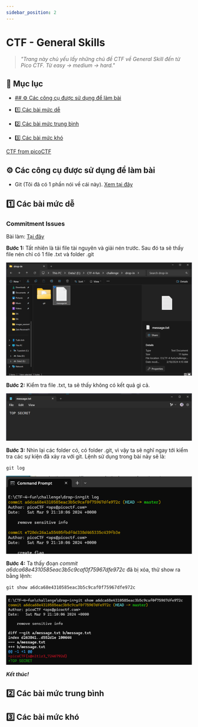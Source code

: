 ```yaml
---
sidebar_position: 2
---
```


# CTF - General Skills

> _"Trang này chủ yếu lấy những chủ đề CTF về General Skill đến từ Pico CTF. Từ easy -> medium -> hard."_

## 📌 Mục lục

- [## ⚙️ Các công cụ được sử dụng để làm bài](#️-các-công-cụ-được-sử-dụng-để-làm-bài)
- [1️⃣ Các bài mức dễ](#1️⃣-các-bài-mức-dễ)
    
- [2️⃣ Các bài mức trung bình](#2️⃣-các-bài-mức-trung-bình)

- [3️⃣ Các bài mức khó](#3️⃣-các-bài-mức-khó)

[CTF from picoCTF](https://play.picoctf.org/)

## ⚙️ Các công cụ được sử dụng để làm bài

- Git (Tôi đã có 1 phần nói về cái này). [Xem tại đây](../Tutorial/Git.md)

## 1️⃣ Các bài mức dễ 

### Commitment Issues

Bài làm: [Tại đây](https://play.picoctf.org/practice/challenge/411?page=3)

**Bước 1:** Tất nhiên là tải file tài nguyên và giải nén trước. Sau đó ta sẽ thấy file nén chỉ có 1 file .txt và folder .git 

![Pic1](./img/general_skill/Commitment_Issue/1.png)

**Bước 2:** Kiểm tra file .txt, ta sẽ thấy không có kết quả gì cả.

![Pic2](./img/general_skill/Commitment_Issue/2.png)

**Bước 3:** Nhìn lại các folder có, có folder .git, vì vậy ta sẽ nghĩ ngay tới kiểm tra các sự kiện đã xảy ra với git. Lệnh sử dụng trong bài này sẽ là:

```
git log
```

![Pic3](./img/general_skill/Commitment_Issue/3.png)

**Bước 4:** Ta thấy đoạn *commit a6dca68e4310585eac3b5c9caf0f75967dfe972c* đã bị xóa, thử show ra bằng lệnh:

```
git show a6dca68e4310585eac3b5c9caf0f75967dfe972c
```

![Pic4](./img/general_skill/Commitment_Issue/4.png)

***Kết thúc!***

## 2️⃣ Các bài mức trung bình

## 3️⃣ Các bài mức khó
